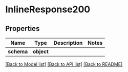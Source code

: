 # InlineResponse200

## Properties
Name | Type | Description | Notes
------------ | ------------- | ------------- | -------------
**schema** | **object** |  | 

[[Back to Model list]](../../README.md#documentation-for-models) [[Back to API list]](../../README.md#documentation-for-api-endpoints) [[Back to README]](../../README.md)

